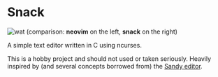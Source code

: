 # Snack

![wat](http://cloud.butt.zone/gHKE/snack_01.png)
(comparison: **neovim** on the left, **snack** on the right)

A simple text editor written in C using ncurses.

This is a hobby project and should not used or taken seriously. Heavily
inspired by (and several concepts borrowed from) the [Sandy editor][sandy].

[sandy]: http://tools.suckless.org/sandy
